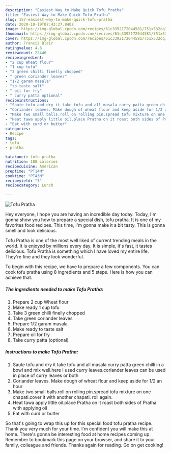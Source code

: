 ```yaml
---
description: "Easiest Way to Make Quick Tofu Pratha"
title: "Easiest Way to Make Quick Tofu Pratha"
slug: 157-easiest-way-to-make-quick-tofu-pratha
date: 2020-10-19T07:43:27.840Z
image: https://img-global.cpcdn.com/recipes/61c3392172044581/751x532cq70/tofu-pratha-recipe-main-photo.jpg
thumbnail: https://img-global.cpcdn.com/recipes/61c3392172044581/751x532cq70/tofu-pratha-recipe-main-photo.jpg
cover: https://img-global.cpcdn.com/recipes/61c3392172044581/751x532cq70/tofu-pratha-recipe-main-photo.jpg
author: Francis Blair
ratingvalue: 4.6
reviewcount: 22446
recipeingredient:
- "2 cup Wheat flour"
- "1 cup tofu"
- "3 green chilli finelly chopped"
- " green coriander leaves"
- "1/2 garam masala"
- "to taste salt"
- " oil for fry"
- " curry patta optional"
recipeinstructions:
- "Saute tofu and dry it take tofu and all masala curry patta green chilli in a bowl and mix well.here I used curry leaves.coriander leaves can be used in place of curry leaves or both"
- "Coriander leaves. Make dough of wheat flour and keep aside for 1/2 an hour"
- "Make two small balls.roll on rolling pin.spread tofu mixture on one chapati.cover it with another chapati. roll again."
- "Heat tawa apply little oil.place Pratha on it roast both sides of Pratha with applying oil"
- "Eat with curd or butter"
categories:
- Recipe
tags:
- tofu
- pratha

katakunci: tofu pratha 
nutrition: 188 calories
recipecuisine: American
preptime: "PT14M"
cooktime: "PT43M"
recipeyield: "3"
recipecategory: Lunch

---
```



![Tofu Pratha](https://img-global.cpcdn.com/recipes/61c3392172044581/751x532cq70/tofu-pratha-recipe-main-photo.jpg)

Hey everyone, I hope you are having an incredible day today. Today, I'm gonna show you how to prepare a special dish, tofu pratha. It is one of my favorites food recipes. This time, I'm gonna make it a bit tasty. This is gonna smell and look delicious.

Tofu Pratha is one of the most well liked of current trending meals in the world. It is enjoyed by millions every day. It is simple, it's fast, it tastes delicious. Tofu Pratha is something which I have loved my entire life. They're fine and they look wonderful.




To begin with this recipe, we have to prepare a few components. You can cook tofu pratha using 8 ingredients and 5 steps. Here is how you can achieve that.

<!--inarticleads1-->

##### The ingredients needed to make Tofu Pratha:

1. Prepare 2 cup Wheat flour
1. Make ready 1 cup tofu
1. Take 3 green chilli finelly chopped
1. Take  green coriander leaves
1. Prepare 1/2 garam masala
1. Make ready to taste salt
1. Prepare  oil for fry
1. Take  curry patta (optional)




<!--inarticleads2-->

##### Instructions to make Tofu Pratha:

1. Saute tofu and dry it take tofu and all masala curry patta green chilli in a bowl and mix well.here I used curry leaves.coriander leaves can be used in place of curry leaves or both
1. Coriander leaves. Make dough of wheat flour and keep aside for 1/2 an hour
1. Make two small balls.roll on rolling pin.spread tofu mixture on one chapati.cover it with another chapati. roll again.
1. Heat tawa apply little oil.place Pratha on it roast both sides of Pratha with applying oil
1. Eat with curd or butter




So that's going to wrap this up for this special food tofu pratha recipe. Thank you very much for your time. I'm confident you will make this at home. There's gonna be interesting food at home recipes coming up. Remember to bookmark this page on your browser, and share it to your family, colleague and friends. Thanks again for reading. Go on get cooking!
